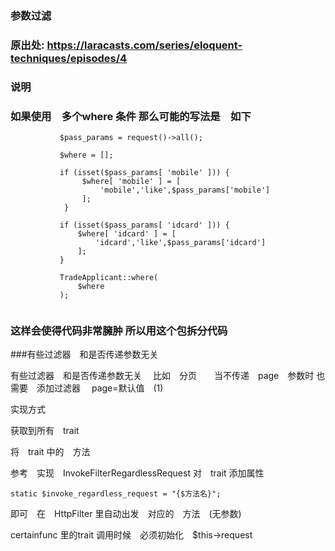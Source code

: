 ### 参数过滤


###  原出处: https://laracasts.com/series/eloquent-techniques/episodes/4


###  说明

<h3>
    如果使用　多个where 条件 那么可能的写法是　如下
</h3>

```
           $pass_params = request()->all();
           
           $where = [];
    
           if (isset($pass_params[ 'mobile' ])) {
                $where[ 'mobile' ] = [
                    'mobile','like',$pass_params['mobile']
                ];
            }
            
           if (isset($pass_params[ 'idcard' ])) {
               $where[ 'idcard' ] = [
                   'idcard','like',$pass_params['idcard']
               ];
           }
    
           TradeApplicant::where(
               $where
           );
    
```
    
<h3>
    这样会使得代码非常臃肿 所以用这个包拆分代码
</h3>



###有些过滤器　和是否传递参数无关　


  有些过滤器　和是否传递参数无关　
  比如　分页　　当不传递　page　参数时
  也需要　添加过滤器　 page=默认值　(1)
 
  实现方式
 
  获取到所有　trait
 
  将　trait 中的　方法　
 




参考　实现　InvokeFilterRegardlessRequest
对　trait 添加属性　
```
static $invoke_regardless_request = "{$方法名}";
```

即可　在　HttpFilter 里自动出发　对应的　方法　(无参数)



certainfunc 里的trait  调用时候　必须初始化　$this->request 
